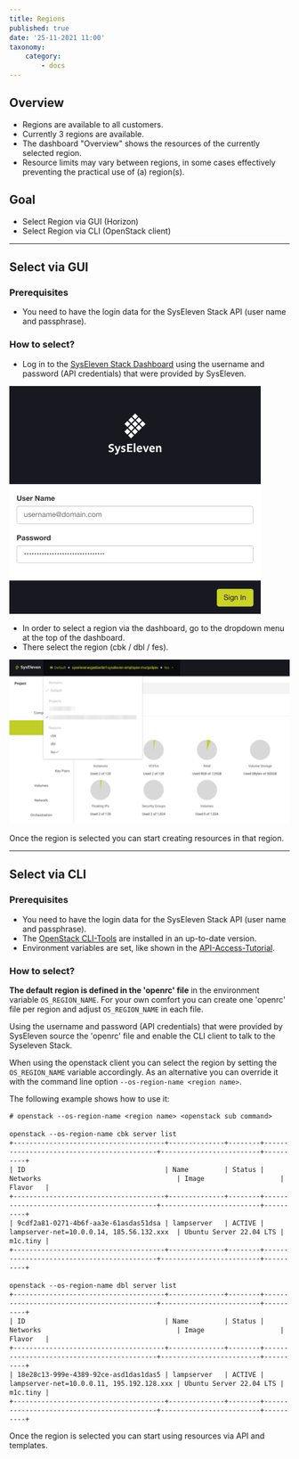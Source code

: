 ```yaml
---
title: Regions
published: true
date: '25-11-2021 11:00'
taxonomy:
    category:
        - docs
---
```


## Overview

* Regions are available to all customers.
* Currently 3 regions are available.
* The dashboard "Overview" shows the resources of the currently selected region.
* Resource limits may vary between regions, in some cases effectively preventing the practical use of (a) region(s).

## Goal

* Select Region via GUI (Horizon)
* Select Region via CLI (OpenStack client)

---

## Select via GUI

### Prerequisites

* You need to have the login data for the SysEleven Stack API (user name and passphrase).

### How to select?

* Log in to the [SysEleven Stack Dashboard](https://cloud.syseleven.de/) using the username and password (API credentials) that were provided by SysEleven.

![SysEleven Login](../../images/horizon-login.png)

* In order to select a region via the dashboard, go to the dropdown menu at the top of the dashboard.
* There select the region (cbk / dbl / fes).

![Select region](../../images/selectregion.png)

Once the region is selected you can start creating resources in that region.

---

## Select via CLI

### Prerequisites

* You need to have the login data for the SysEleven Stack API (user name and passphrase).
* The [OpenStack CLI-Tools](../../03.Howtos/02.openstack-cli/docs.en.md) are installed in an up-to-date version.
* Environment variables are set, like shown in the [API-Access-Tutorial](../../02.Tutorials/02.api-access/docs.en.md).

### How to select?

**The default region is defined in the 'openrc' file** in the environment variable `OS_REGION_NAME`. For your own comfort you can create one 'openrc' file per region and adjust `OS_REGION_NAME` in each file.

Using the username and password (API credentials) that were provided by SysEleven source the 'openrc' file and enable the CLI client to talk to the Syseleven Stack.

When using the openstack client you can select the region by setting the `OS_REGION_NAME` variable accordingly. As an alternative you can override it with the command line option `--os-region-name <region name>`.

The following example shows how to use it:

```shell
# openstack --os-region-name <region name> <openstack sub command>

openstack --os-region-name cbk server list
+--------------------------------------+--------------+--------+-------------------------------------------+-------------------------+----------+
| ID                                   | Name         | Status | Networks                                  | Image                   | Flavor   |
+--------------------------------------+--------------+--------+-------------------------------------------+-------------------------+----------+
| 9cdf2a81-0271-4b6f-aa3e-61asdas51dsa | lampserver   | ACTIVE | lampserver-net=10.0.0.14, 185.56.132.xxx  | Ubuntu Server 22.04 LTS | m1c.tiny |
+--------------------------------------+--------------+--------+-------------------------------------------+-------------------------+----------+

openstack --os-region-name dbl server list
+--------------------------------------+--------------+--------+-------------------------------------------+-------------------------+----------+
| ID                                   | Name         | Status | Networks                                  | Image                   | Flavor   |
+--------------------------------------+--------------+--------+-------------------------------------------+-------------------------+----------+
| 18e28c13-999e-4389-92ce-asd1das1das5 | lampserver   | ACTIVE | lampserver-net=10.0.0.11, 195.192.128.xxx | Ubuntu Server 22.04 LTS | m1c.tiny |
+--------------------------------------+--------------+--------+-------------------------------------------+-------------------------+----------+
```

Once the region is selected you can start using resources via API and templates.
